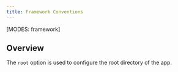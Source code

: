 ```yaml
---
title: Framework Conventions
---
```


[MODES: framework]

## Overview

The `root` option is used to configure the root directory of the app.
